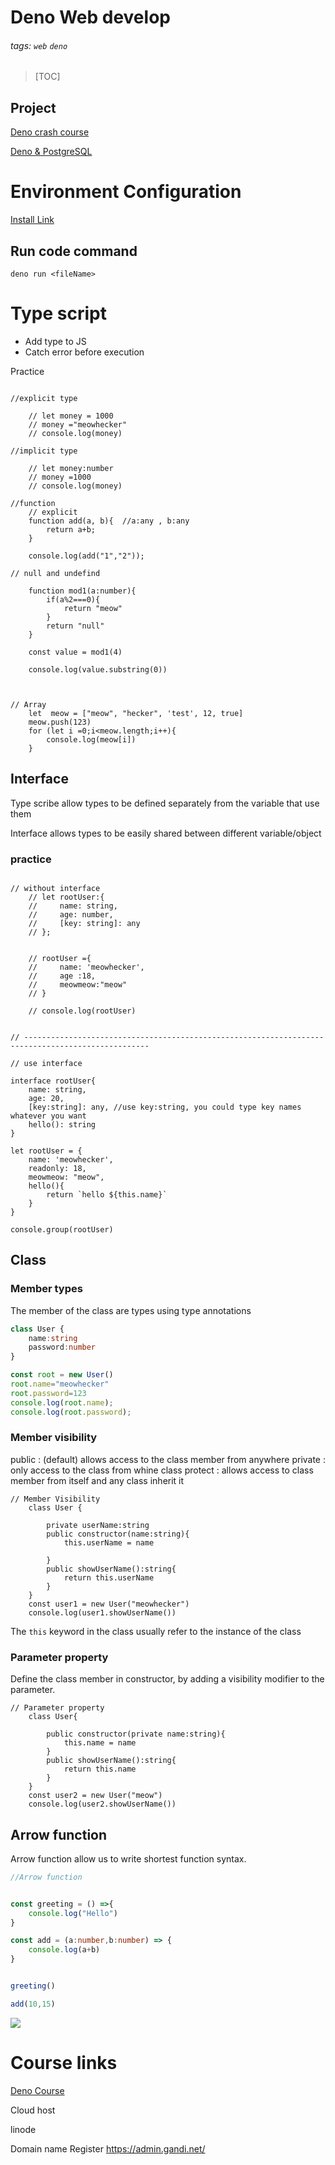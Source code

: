 # Deno Web develop

###### tags: `web` `deno`

> [TOC]


## Project 

[Deno crash course](https://hackmd.io/@meowhecker/B1Mus3ZGo)

[Deno & PostgreSQL](/dhFLqdE7SpS25rV1KD88BQ)




# Environment Configuration

[Install Link](https://deno.land/#installation)


## Run code command
```
deno run <fileName>
```


# Type script

- Add type to JS
- Catch error before execution

Practice 

```typescript=

//explicit type 

    // let money = 1000
    // money ="meowhecker"
    // console.log(money)

//implicit type 

    // let money:number
    // money =1000
    // console.log(money)

//function 
    // explicit
    function add(a, b){  //a:any , b:any
        return a+b;
    }

    console.log(add("1","2"));

// null and undefind 

    function mod1(a:number){
        if(a%2===0){
            return "meow"
        }
        return "null"
    }

    const value = mod1(4)

    console.log(value.substring(0))



// Array 
    let  meow = ["meow", "hecker", 'test', 12, true]
    meow.push(123)
    for (let i =0;i<meow.length;i++){
        console.log(meow[i])
    }
```

## Interface 

Type scribe allow types to be defined separately from the variable that use them 

Interface allows types to be easily shared between different variable/object 

### practice 


```typescript=

// without interface 
    // let rootUser:{
    //     name: string,
    //     age: number,
    //     [key: string]: any
    // };


    // rootUser ={
    //     name: 'meowhecker',
    //     age :18,
    //     meowmeow:"meow"
    // }

    // console.log(rootUser)


// --------------------------------------------------------------------------------------------------

// use interface 

interface rootUser{
    name: string,
    age: 20,
    [key:string]: any, //use key:string, you could type key names whatever you want 
    hello(): string
}

let rootUser = {
    name: 'meowhecker',
    readonly: 18,
    meowmeow: "meow",
    hello(){
        return `hello ${this.name}`
    }
}

console.group(rootUser)
```

## Class 


### Member types

The member of the class are types using type annotations

```typescript
class User {
    name:string
    password:number
}

const root = new User()
root.name="meowhecker"
root.password=123
console.log(root.name); 
console.log(root.password); 

```
### Member visibility

public : (default) allows access to the class member from anywhere
private : only access to the class from whine class 
protect : allows access to class member from itself and any class inherit it  

```typescript=
// Member Visibility
    class User {
    
        private userName:string
        public constructor(name:string){
            this.userName = name

        }
        public showUserName():string{
            return this.userName
        }
    }
    const user1 = new User("meowhecker")
    console.log(user1.showUserName())

```

The `this` keyword in the class usually refer to the instance of the class 

### Parameter property

Define the class member in constructor, by adding a visibility modifier to the parameter.



```typescript=
// Parameter property 
    class User{
        
        public constructor(private name:string){
            this.name = name
        }
        public showUserName():string{
            return this.name
        }
    }
    const user2 = new User("meow")
    console.log(user2.showUserName())
```

## Arrow function 

Arrow function allow us to write shortest function syntax. 

```typescript
//Arrow function 


const greeting = () =>{
    console.log("Hello")
}

const add = (a:number,b:number) => {
    console.log(a+b)
}


greeting()

add(10,15)
```

![](https://i.imgur.com/oCGdHQ1.png)



# Course links 

[Deno Course](https://www.youtube.com/watch?v=TQUy8ENesGY&t=1500s)


Cloud host 

linode 


Domain name Register 
https://admin.gandi.net/
